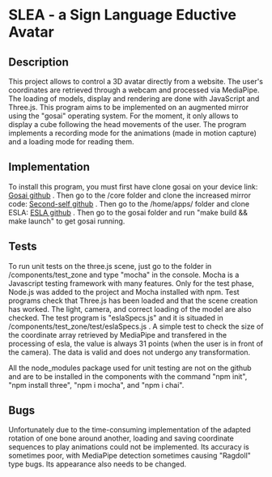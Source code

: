 # SLEA - a Sign Language Eductive Avatar

## Description

This project allows to control a 3D avatar directly from a website. The user's coordinates are retrieved through a webcam and processed via MediaPipe. The loading of models, display and rendering are done with JavaScript and Three.js.
This program aims to be implemented on an augmented mirror using the "gosai" operating system. For the moment, it only allows to display a cube following the head movements of the user.
The program implements a recording mode for the animations (made in motion capture) and a loading mode for reading them.

## Implementation

To install this program, you must first have clone gosai on your device link: [Gosai github](https://github.com/GOSAI-DVIC/gosai.git) . Then go to the /core folder and clone the increased mirror code: [Second-self github](https://github.com/GOSAI-DVIC/second-self.git) . Then go to the /home/apps/ folder and clone ESLA: [ESLA github](https://github.com/AdrLfv/esla.git) . Then go to the gosai folder and run "make build && make launch" to get gosai running.

## Tests

To run unit tests on the three.js scene, just go to the folder in /components/test_zone and type "mocha" in the console. Mocha is a Javascript testing framework with many features. Only for the test phase, Node.js was added to the project and Mocha installed with npm. Test programs check that Three.js has been loaded and that the scene creation has worked. The light, camera, and correct loading of the model are also checked. The test program is "eslaSpecs.js" and it is situaded in /components/test_zone/test/eslaSpecs.js .
A simple test to check the size of the coordinate array retrieved by MediaPipe and transfered in the processing of esla, the value is always 31 points (when the user is in front of the camera). The data is valid and does not undergo any transformation.

All the node\_modules package used for unit testing are not on the github and are to be installed in the components with the command "npm init", "npm install three", "npm i mocha", and "npm i chai".

## Bugs

Unfortunately due to the time-consuming implementation of the adapted rotation of one bone around another, loading and saving coordinate sequences to play animations could not be implemented.
Its accuracy is sometimes poor, with MediaPipe detection sometimes causing "Ragdoll" type bugs. Its appearance also needs to be changed.

